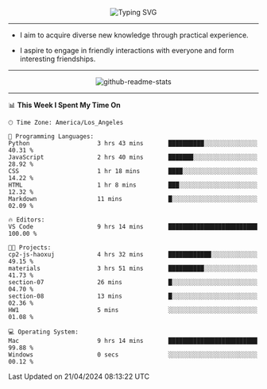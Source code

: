 <p align="center">
  <img src="https://readme-typing-svg.demolab.com?font=Fira+Code&weight=500&size=32&duration=2500&pause=1600&center=true&vCenter=true&random=false&width=1024&height=64&lines=Hi+there+%F0%9F%91%8B;I'm+delighted+you+could+make+it+here+%F0%9F%8E%89;I'm+Harry%2C+a+college+student+still+finding+my+way" alt="Typing SVG" />
</p>


---


- I aim to acquire diverse new knowledge through practical experience.

- I aspire to engage in friendly interactions with everyone and form interesting friendships.


---


<p align="center">
  <img src="https://github-readme-stats.vercel.app/api?username=Harry-Jing&show_icons=true" alt="github-readme-stats"/>
</p>


---

<!--START_SECTION:waka-->
📊 **This Week I Spent My Time On** 

```text
🕑︎ Time Zone: America/Los_Angeles

💬 Programming Languages: 
Python                   3 hrs 43 mins       ██████████░░░░░░░░░░░░░░░   40.31 % 
JavaScript               2 hrs 40 mins       ███████░░░░░░░░░░░░░░░░░░   28.92 % 
CSS                      1 hr 18 mins        ████░░░░░░░░░░░░░░░░░░░░░   14.22 % 
HTML                     1 hr 8 mins         ███░░░░░░░░░░░░░░░░░░░░░░   12.32 % 
Markdown                 11 mins             █░░░░░░░░░░░░░░░░░░░░░░░░   02.09 % 

🔥 Editors: 
VS Code                  9 hrs 14 mins       █████████████████████████   100.00 % 

🐱‍💻 Projects: 
cp2-js-haoxuj            4 hrs 32 mins       ████████████░░░░░░░░░░░░░   49.15 % 
materials                3 hrs 51 mins       ██████████░░░░░░░░░░░░░░░   41.73 % 
section-07               26 mins             █░░░░░░░░░░░░░░░░░░░░░░░░   04.70 % 
section-08               13 mins             █░░░░░░░░░░░░░░░░░░░░░░░░   02.36 % 
HW1                      5 mins              ░░░░░░░░░░░░░░░░░░░░░░░░░   01.08 % 

💻 Operating System: 
Mac                      9 hrs 14 mins       █████████████████████████   99.88 % 
Windows                  0 secs              ░░░░░░░░░░░░░░░░░░░░░░░░░   00.12 % 
```


 Last Updated on 21/04/2024 08:13:22 UTC
<!--END_SECTION:waka-->

